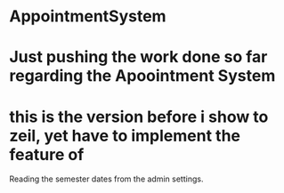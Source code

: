 # AppointmentSystem


# Just pushing the work done so far regarding the Apoointment System

# this is the version before i show to zeil, yet have to implement the feature of
Reading the semester dates from the admin settings.